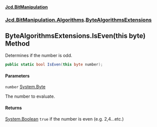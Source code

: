 #### [Jcd.BitManipulation](index.md 'index')

### [Jcd.BitManipulation.Algorithms](Jcd.BitManipulation.Algorithms 'Jcd.BitManipulation.Algorithms').[ByteAlgorithmsExtensions](Jcd.BitManipulation.Algorithms.ByteAlgorithmsExtensions 'Jcd.BitManipulation.Algorithms.ByteAlgorithmsExtensions')

## ByteAlgorithmsExtensions.IsEven(this byte) Method

Determines if the number is odd.

```csharp
public static bool IsEven(this byte number);
```

#### Parameters

<a name='Jcd.BitManipulation.Algorithms.ByteAlgorithmsExtensions.IsEven(thisbyte).number'></a>

`number` [System.Byte](https://docs.microsoft.com/en-us/dotnet/api/System.Byte 'System.Byte')

The number to evaluate.

#### Returns

[System.Boolean](https://docs.microsoft.com/en-us/dotnet/api/System.Boolean 'System.Boolean')
`true` if the number is even (e.g. 2,4...etc.)